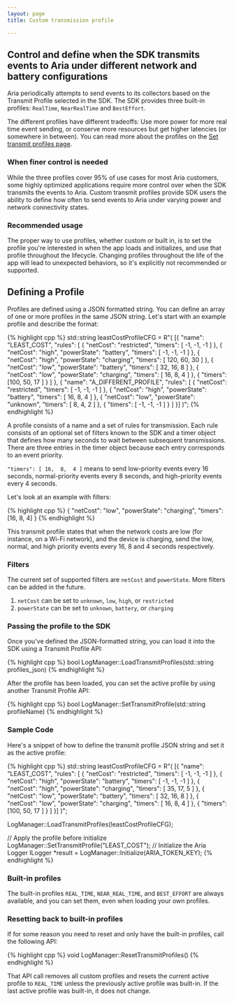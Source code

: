 ```yaml
---
layout: page
title: Custom transmission profile

---
```


## Control and define when the SDK transmits events to Aria under different network and battery configurations

Aria periodically attempts to send events to its collectors based on the Transmit Profile selected in the SDK. The SDK provides three built-in profiles: `RealTime`, `NearRealTime` and `BestEffort`.

The different profiles have different tradeoffs: Use more power for more real time event sending, or conserve more resources but get higher latencies (or somewhere in between). You can read more about the profiles on the [Set transmit profiles page](/developers/how-to/set-transmit-profiles).

### When finer control is needed

While the three profiles cover 95% of use cases for most Aria customers, some highly optimized applications require more control over when the SDK transmits the events to Aria.
Custom transmit profiles provide SDK users the ability to define how often to send events to Aria under varying power and network connectivity states.

### Recommended usage

The proper way to use profiles, whether custom or built in, is to set the profile you're interested in when the app loads and initializes, and use that profile throughout the lifecycle. Changing profiles throughout the life of the app will lead to unexpected behaviors, so it's explicitly not recommended or supported.

## Defining a Profile

Profiles are defined using a JSON formatted string. You can define an array of one or more profiles in the same JSON string.
Let's start with an example profile and describe the format:

{% highlight cpp %}
std::string leastCostProfileCFG = R"(
[{
    "name": "LEAST_COST",
    "rules": [
    { "netCost": "restricted",                     "timers": [ -1, -1, -1 ] },
    { "netCost": "high", "powerState": "battery",  "timers": [ -1, -1, -1 ] },
    { "netCost": "high", "powerState": "charging", "timers": [ 120, 60,  30 ] },
    { "netCost": "low",  "powerState": "battery",  "timers": [ 32, 16,  8 ] },
    { "netCost": "low",  "powerState": "charging", "timers": [ 16,  8,  4 ] },
    {                                              "timers": [100, 50, 17 ] }
    ]
},
{
    "name": "A_DIFFERENT_PROFILE",
    "rules": [
    { "netCost": "restricted",                    "timers": [ -1, -1, -1 ] },
    { "netCost": "high", "powerState": "battery", "timers": [ 16,  8,  4 ] },
    { "netCost": "low",  "powerState": "unknown", "timers": [  8,  4,  2 ] },
    {                                             "timers": [ -1, -1, -1 ] }
    ]
}]
)";
{% endhighlight %}

A profile consists of a name and a set of rules for transmission.
Each rule consists of an optional set of filters known to the SDK and a timer object that defines how many seconds to wait between subsequent transmissions. There are three entries in the timer object because each entry corresponds to an event priority.

`"timers": [ 16,  8,  4 ]` means to send low-priority events every 16 seconds, normal-priority events every 8 seconds, and high-priority events every 4 seconds.

Let's look at an example with filters:

{% highlight cpp %}
{
  "netCost": "low",
  "powerState": "charging",
  "timers": [16, 8, 4]
}
{% endhighlight %}

This transmit profile states that when the network costs are low (for instance, on a Wi-Fi network), and the device is charging, send the low, normal, and high priority events every 16, 8 and 4 seconds respectively.

### Filters

The current set of supported filters are `netCost` and `powerState`. More filters can be added in the future.

1. `netCost` can be set to `unknown`, `low`, `high`, or `restricted`
2. `powerState` can be set to `unknown`, `battery`, or `charging`

### Passing the profile to the SDK

Once you've defined the JSON-formatted string, you can load it into the SDK using a Transmit Profile API:

{% highlight cpp %}
bool LogManager::LoadTransmitProfiles(std::string profiles_json)
{% endhighlight %}

After the profile has been loaded, you can set the active profile by using another Transmit Profile API:

{% highlight cpp %}
bool LogManager::SetTransmitProfile(std::string profileName)
{% endhighlight %}

### Sample Code

Here's a snippet of how to define the transmit profile JSON string and set it as the active profile:

{% highlight cpp %}
std::string leastCostProfileCFG = R"(
[{
    "name": "LEAST_COST",
    "rules": [
    { "netCost": "restricted",                     "timers": [ -1, -1, -1 ] },
    { "netCost": "high", "powerState": "battery",  "timers": [ -1, -1, -1 ] },
    { "netCost": "high", "powerState": "charging", "timers": [ 35, 17,  5 ] },
    { "netCost": "low",  "powerState": "battery",  "timers": [ 32, 16,  8 ] },
    { "netCost": "low",  "powerState": "charging", "timers": [ 16,  8,  4 ] },
    {                                              "timers": [100, 50, 17 ] }
    ]
}]
)";

LogManager::LoadTransmitProfiles(leastCostProfileCFG);

// Apply the profile before initialize
LogManager::SetTransmitProfile("LEAST_COST");
// Initialize the Aria Logger
ILogger *result = LogManager::Initialize(ARIA_TOKEN_KEY);
{% endhighlight %}

### Built-in profiles

The built-in profiles `REAL_TIME`, `NEAR_REAL_TIME`, and `BEST_EFFORT` are always available, and you can set them, even when loading your own profiles.

### Resetting back to built-in profiles

If for some reason you need to reset and only have the built-in profiles, call the following API:

{% highlight cpp %}
void LogManager::ResetTransmitProfiles()
{% endhighlight %}

That API call removes all custom profiles and resets the current active profile to `REAL_TIME` unless the previously active profile was built-in.
If the last active profile was built-in, it does not change.
